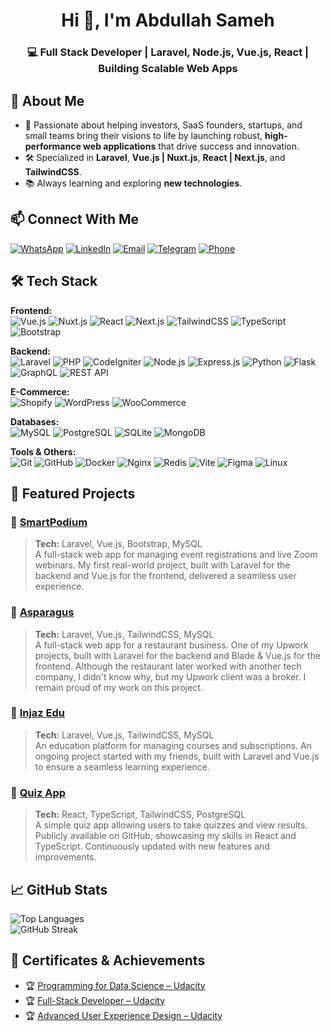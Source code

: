 <h1 align="center">Hi 👋, I'm Abdullah Sameh</h1>
<h3 align="center">💻 Full Stack Developer | Laravel, Node.js, Vue.js, React | Building Scalable Web Apps</h3>



## 🚀 About Me
- 🎯 Passionate about helping investors, SaaS founders, startups, and small teams bring their visions to life by launching robust, **high-performance web applications** that drive success and innovation.
- 🛠 Specialized in **Laravel**, **Vue.js | Nuxt.js**, **React | Next.js**, and **TailwindCSS**.
- 📚 Always learning and exploring **new technologies**.



## 📫 Connect With Me
[![WhatsApp](https://img.shields.io/badge/WhatsApp-25D366?style=for-the-badge&logo=whatsapp&logoColor=white)](https://wa.me/201113509117)
[![LinkedIn](https://img.shields.io/badge/LinkedIn-0A66C2?style=for-the-badge&logo=linkedin&logoColor=white)](https://www.linkedin.com/in/abdullah-sameh)
[![Email](https://img.shields.io/badge/Email-D14836?style=for-the-badge&logo=gmail&logoColor=white)](mailto:abdomego@gmail.com)
[![Telegram](https://img.shields.io/badge/Telegram-26A5E4?style=for-the-badge&logo=telegram&logoColor=white)](https://t.me/Abdullah_Sameh)
[![Phone](https://img.shields.io/badge/Phone-34B7F1?style=for-the-badge&logo=phone&logoColor=white)](tel:+201091883835)



## 🛠 Tech Stack

**Frontend:**  
![Vue.js](https://img.shields.io/badge/Vue.js-35495E?style=for-the-badge&logo=vue.js&logoColor=4FC08D)
![Nuxt.js](https://img.shields.io/badge/Nuxt.js-00DC82?style=for-the-badge&logo=nuxtdotjs&logoColor=white)
![React](https://img.shields.io/badge/React-20232A?style=for-the-badge&logo=react&logoColor=61DAFB)
![Next.js](https://img.shields.io/badge/Next.js-000000?style=for-the-badge&logo=nextdotjs&logoColor=white)
![TailwindCSS](https://img.shields.io/badge/Tailwind_CSS-38B2AC?style=for-the-badge&logo=tailwind-css&logoColor=white)
![TypeScript](https://img.shields.io/badge/TypeScript-3178C6?style=for-the-badge&logo=typescript&logoColor=white)
![Bootstrap](https://img.shields.io/badge/Bootstrap-7952B3?style=for-the-badge&logo=bootstrap&logoColor=white)

**Backend:**  
![Laravel](https://img.shields.io/badge/Laravel-FF2D20?style=for-the-badge&logo=laravel&logoColor=white)
![PHP](https://img.shields.io/badge/PHP-777BB4?style=for-the-badge&logo=php&logoColor=white)
![CodeIgniter](https://img.shields.io/badge/CodeIgniter-EF4223?style=for-the-badge&logo=codeigniter&logoColor=white)
![Node.js](https://img.shields.io/badge/Node.js-339933?style=for-the-badge&logo=nodedotjs&logoColor=white)
![Express.js](https://img.shields.io/badge/Express.js-000000?style=for-the-badge&logo=express&logoColor=white)
![Python](https://img.shields.io/badge/Python-3776AB?style=for-the-badge&logo=python&logoColor=white)
![Flask](https://img.shields.io/badge/Flask-000000?style=for-the-badge&logo=flask&logoColor=white)
![GraphQL](https://img.shields.io/badge/GraphQL-E10098?style=for-the-badge&logo=graphql&logoColor=white)
![REST API](https://img.shields.io/badge/REST_API-00A4EF?style=for-the-badge&logo=rest&logoColor=white)

**E-Commerce:**  
![Shopify](https://img.shields.io/badge/Shopify-96BF48?style=for-the-badge&logo=shopify&logoColor=white)
![WordPress](https://img.shields.io/badge/WordPress-21759B?style=for-the-badge&logo=wordpress&logoColor=white)
![WooCommerce](https://img.shields.io/badge/WooCommerce-96588A?style=for-the-badge&logo=woocommerce&logoColor=white)

**Databases:**  
![MySQL](https://img.shields.io/badge/MySQL-005C84?style=for-the-badge&logo=mysql&logoColor=white)
![PostgreSQL](https://img.shields.io/badge/PostgreSQL-4169E1?style=for-the-badge&logo=postgresql&logoColor=white)
![SQLite](https://img.shields.io/badge/SQLite-003B57?style=for-the-badge&logo=sqlite&logoColor=white)
![MongoDB](https://img.shields.io/badge/MongoDB-47A248?style=for-the-badge&logo=mongodb&logoColor=white)

**Tools & Others:**  
![Git](https://img.shields.io/badge/Git-F05033?style=for-the-badge&logo=git&logoColor=white)
![GitHub](https://img.shields.io/badge/GitHub-181717?style=for-the-badge&logo=github&logoColor=white)
![Docker](https://img.shields.io/badge/Docker-2496ED?style=for-the-badge&logo=docker&logoColor=white)
![Nginx](https://img.shields.io/badge/Nginx-009639?style=for-the-badge&logo=nginx&logoColor=white)
![Redis](https://img.shields.io/badge/Redis-DC382D?style=for-the-badge&logo=redis&logoColor=white)
![Vite](https://img.shields.io/badge/Vite-646CFF?style=for-the-badge&logo=vite&logoColor=white)
![Figma](https://img.shields.io/badge/Figma-F24E1E?style=for-the-badge&logo=figma&logoColor=white)
![Linux](https://img.shields.io/badge/Linux-FCC624?style=for-the-badge&logo=linux&logoColor=black)



## 📂 Featured Projects

### 🌟 [SmartPodium](https://smartpodium.org)
> **Tech:** Laravel, Vue.js, Bootstrap, MySQL  
A full-stack web app for managing event registrations and live Zoom webinars. My first real-world project, built with Laravel for the backend and Vue.js for the frontend, delivered a seamless user experience.



### 🌟 [Asparagus](https://asparagus.ae)
> **Tech:** Laravel, Vue.js, TailwindCSS, MySQL  
A full-stack web app for a restaurant business. One of my Upwork projects, built with Laravel for the backend and Blade & Vue.js for the frontend. Although the restaurant later worked with another tech company, I didn't know why, but my Upwork client was a broker. I remain proud of my work on this project.



### 🌟 [Injaz Edu](https://injazedu.co)
> **Tech:** Laravel, Vue.js, TailwindCSS, MySQL  
An education platform for managing courses and subscriptions. An ongoing project started with my friends, built with Laravel and Vue.js to ensure a seamless learning experience.



### 🌟 [Quiz App](https://github.com/AbdullahSameh/quiz-app)
> **Tech:** React, TypeScript, TailwindCSS, PostgreSQL  
A simple quiz app allowing users to take quizzes and view results. Publicly available on GitHub, showcasing my skills in React and TypeScript. Continuously updated with new features and improvements.



## 📈 GitHub Stats
![Top Languages](https://github-readme-stats.vercel.app/api/top-langs/?username=AbdullahSameh&layout=compact&theme=radical)  
![GitHub Streak](https://github-readme-streak-stats.herokuapp.com/?user=AbdullahSameh&theme=radical)



## 📜 Certificates & Achievements
- 🏆 [Programming for Data Science – Udacity](https://www.udacity.com/certificate/e/a88e98fa-bf99-11e9-bcf2-576828a68c09)
- 🏆 [Full-Stack Developer – Udacity](https://www.udacity.com/certificate/e/27d053a4-c487-11ea-aba5-c366abb57ed3)
- 🏆 [Advanced User Experience Design – Udacity](https://www.udacity.com/certificate/e/c5751e5a-f937-11ec-b9d3-17019b5404b3)
